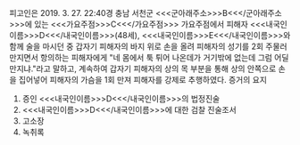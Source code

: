 피고인은 2019. 3. 27. 22:40경 충남 서천군 <<<군아래주소>>>B<<</군아래주소>>>에 있는 <<<가요주점>>>C<<</가요주점>>> 가요주점에서 피해자 <<<내국인이름>>>D<<</내국인이름>>>(48세), <<<내국인이름>>>E<<</내국인이름>>>와 함께 술을 마시던 중 갑자기 피해자의 바지 위로 손을 올려 피해자의 성기를 2회 주물러 만지면서 항의하는 피해자에게 "네 몸에서 툭 튀어 나온데가 거기밖에 없는데 그럼 어딜 만지냐."라고 말하고, 계속하여 갑자기 피해자의 상의 목 부분을 통해 상의 안쪽으로 손을 집어넣어 피해자의 가슴을 1회 만져 피해자를 강제로 추행하였다. 증거의 요지
1. 증인 <<<내국인이름>>>D<<</내국인이름>>>의 법정진술
1. <<<내국인이름>>>D<<</내국인이름>>>에 대한 검찰 진술조서
1. 고소장
1. 녹취록